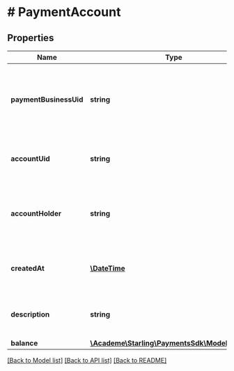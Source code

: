 # # PaymentAccount

## Properties

Name | Type | Description | Notes
------------ | ------------- | ------------- | -------------
**paymentBusinessUid** | **string** | Unique identifier of the company requesting or receiving the payment | [optional] 
**accountUid** | **string** | Unique identifier of the account which holds funds | [optional] 
**accountHolder** | **string** | Type of the account holder, currently only AGENCY is supported | 
**createdAt** | [**\DateTime**](\DateTime.md) | Date and time the account was first created | [optional] 
**description** | **string** | Description of the account, for reference | [optional] 
**balance** | [**\Academe\Starling\PaymentsSdk\Model\Balance**](Balance.md) |  | [optional] 

[[Back to Model list]](../../README.md#documentation-for-models) [[Back to API list]](../../README.md#documentation-for-api-endpoints) [[Back to README]](../../README.md)


